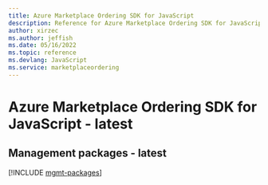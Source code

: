 ```yaml
---
title: Azure Marketplace Ordering SDK for JavaScript
description: Reference for Azure Marketplace Ordering SDK for JavaScript
author: xirzec
ms.author: jeffish
ms.date: 05/16/2022
ms.topic: reference
ms.devlang: JavaScript
ms.service: marketplaceordering
---
```

# Azure Marketplace Ordering SDK for JavaScript - latest
## Management packages - latest
[!INCLUDE [mgmt-packages](marketplace-ordering-mgmt-index.md)]
